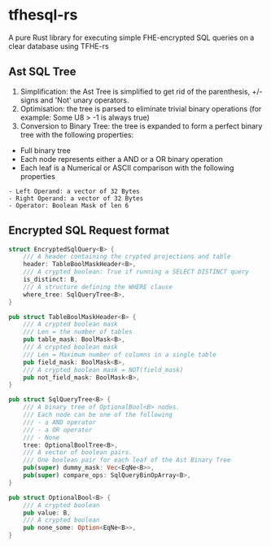 # tfhesql-rs
A pure Rust library for executing simple FHE-encrypted SQL queries on a clear database using TFHE-rs

## Ast SQL Tree

1. Simplification: the Ast Tree is simplified to get rid of the parenthesis, +/- signs and 'Not' unary operators.
2. Optimisation: the tree is parsed to eliminate trivial binary operations (for example: Some U8 > -1 is always true)
3. Conversion to Binary Tree: the tree is expanded to form a perfect binary tree with the following properties:
- Full binary tree
- Each node represents either a AND or a OR binary operation
- Each leaf is a Numerical or ASCII comparison with the following properties
```
- Left Operand: a vector of 32 Bytes
- Right Operand: a vector of 32 Bytes
- Operator: Boolean Mask of len 6
```

## Encrypted SQL Request format

```rust
struct EncryptedSqlQuery<B> {
    /// A header containing the crypted projections and table
    header: TableBoolMaskHeader<B>,
    /// A crypted boolean: True if running a SELECT DISTINCT query
    is_distinct: B,
    /// A structure defining the WHERE clause
    where_tree: SqlQueryTree<B>,
}

pub struct TableBoolMaskHeader<B> {
    /// A crypted boolean mask
    /// Len = the number of tables
    pub table_mask: BoolMask<B>,
    /// A crypted boolean mask 
    /// Len = Maximum number of columns in a single table
    pub field_mask: BoolMask<B>,
    /// A crypted boolean mask = NOT(field_mask)
    pub not_field_mask: BoolMask<B>,
}

pub struct SqlQueryTree<B> {
    /// A binary tree of OptionalBool<B> nodes.
    /// Each node can be one of the following
    /// - a AND operator
    /// - a OR operator 
    /// - None
    tree: OptionalBoolTree<B>,
    /// A vector of boolean pairs.
    /// One boolean pair for each leaf of the Ast Binary Tree
    pub(super) dummy_mask: Vec<EqNe<B>>,
    pub(super) compare_ops: SqlQueryBinOpArray<B>,
}

pub struct OptionalBool<B> {
    /// A crypted boolean
    pub value: B,
    /// A crypted boolean
    pub none_some: Option<EqNe<B>>,
}


```
